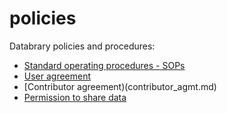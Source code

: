 policies
========

Databrary policies and procedures:

- [Standard operating procedures - SOPs ](sops.md)
- [User agreement](user_agmt.md)
- [Contributor agreement)(contributor_agmt.md)
- [Permission to share data](permission_to_share.md)
